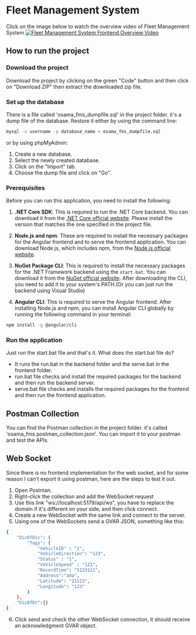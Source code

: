 # Fleet Management System
Click on the image below to watch the overview video of Fleet Management System
[![Fleet Management System Frontend Overview Video](https://i.ibb.co/MGxyc9w/Screenshot-1.png)](https://www.youtube.com/watch?v=c_v0NvKS-Hk)

## How to run the project

### Download the project
Download the project by clicking on the green "Code" button and then click on "Download ZIP"
then extract the downloaded zip file.

### Set up the database
There is a file called 'osama_fms_dumpfile.sql' in the project folder. it's a dump file of the database.
Restore it either by using the command line:

```bash
mysql -u username -p database_name < osama_fms_dumpfile.sql
```
or by using phpMyAdmin:
1. Create a new database.
2. Select the newly created database.
3. Click on the "Import" tab.
4. Choose the dump file and click on "Go".

### Prerequisites
Before you can run this application, you need to install the following:

1. **.NET Core SDK**: This is required to run the .NET Core backend. You can download it from the [.NET Core official website](https://dotnet.microsoft.com/download). Please install the version that matches the one specified in the project file.

2. **Node.js and npm**: These are required to install the necessary packages for the Angular frontend and to serve the frontend application. You can download Node.js, which includes npm, from the [Node.js official website](https://nodejs.org/en/download/).

3. **NuGet Package CLI**: This is required to install the necessary packages for the .NET Framework backend using the `start.bat`. You can download it from the [NuGet official website](https://www.nuget.org/downloads). After downloading the CLI, you need to add it to your system's PATH.(Or you can just run the backend using Visual Studio)

4. **Angular CLI**: This is required to serve the Angular frontend. After installing Node.js and npm, you can install Angular CLI globally by running the following command in your terminal:

```bash
npm install -g @angular/cli
```
### Run the application
Just run the start.bat file and that's it.
What does the start.bat file do?
* It runs the run.bat in the backend folder and the serve.bat in the frontend folder.
* run.bat file checks and install the required packages for the backend and then run the backend server.
* serve.bat file checks and installs the required packages for the frontend and then run the frontend application.

## Postman Collection
You can find the Postman collection in the project folder. it's called 'osama_fms.postman_collection.json'.
You can import it to your postman and test the APIs.

## Web Socket
Since there is no frontend implementation for the web socket, and for some reason I can't export it using postman, here are the steps to test it out.
1. Open Postman.
2. Right-click the collection and add the WebSocket request
3. Use this link "ws://localhost:5179/api/ws", you have to replace the domain if it's different on your side, and then click connect.
4. Create a new WebSocket with the same link and connect to the server.
5. Using one of the WebSockets send a GVAR JSON, something like this:
```bash
{
    "DicOfDic": {
        "Tags": {
            "VehicleID" : "2",
            "VehicleDirection": "123",
            "Status" : "1",
            "VehicleSpeed" : "123",
            "RecordTime": "5123121",
            "Address":"ada",
            "Latitude": "21123",
            "Longitude": "123"
        }
    },
    "DicOfDt":{}
}
```
6. Click send and check the other WebSocket connection, it should receive an acknowledgment GVAR object.
